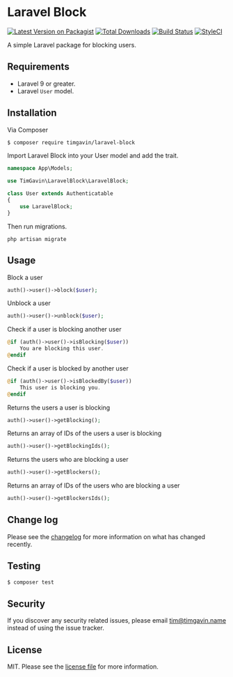 # Laravel Block

[![Latest Version on Packagist][ico-version]][link-packagist]
[![Total Downloads][ico-downloads]][link-downloads]
[![Build Status][ico-travis]][link-travis]
[![StyleCI][ico-styleci]][link-styleci]

A simple Laravel package for blocking users.

## Requirements
- Laravel 9 or greater.
- Laravel `User` model.

## Installation

Via Composer

``` bash
$ composer require timgavin/laravel-block
```

Import Laravel Block into your User model and add the trait.

```php
namespace App\Models;

use TimGavin\LaravelBlock\LaravelBlock;

class User extends Authenticatable
{
    use LaravelBlock;
}
```

Then run migrations.

```
php artisan migrate
```

## Usage

Block a user
```php
auth()->user()->block($user);
```

Unblock a user
```php
auth()->user()->unblock($user);
```

Check if a user is blocking another user
```php
@if (auth()->user()->isBlocking($user))
    You are blocking this user.
@endif
```

Check if a user is blocked by another user
```php
@if (auth()->user()->isBlockedBy($user))
    This user is blocking you.
@endif
```

Returns the users a user is blocking
```php
auth()->user()->getBlocking();
```

Returns an array of IDs of the users a user is blocking
```php
auth()->user()->getBlockingIds();
```

Returns the users who are blocking a user
```php
auth()->user()->getBlockers();
```

Returns an array of IDs of the users who are blocking a user
```php
auth()->user()->getBlockersIds();
```

## Change log

Please see the [changelog](changelog.md) for more information on what has changed recently.

## Testing

``` bash
$ composer test
```

## Security

If you discover any security related issues, please email tim@timgavin.name instead of using the issue tracker.

## License

MIT. Please see the [license file](license.md) for more information.

[ico-version]: https://img.shields.io/packagist/v/timgavin/laravel-block.svg?style=flat-square
[ico-downloads]: https://img.shields.io/packagist/dt/timgavin/laravel-block.svg?style=flat-square
[ico-travis]: https://img.shields.io/travis/timgavin/laravel-block/master.svg?style=flat-square
[ico-styleci]: https://styleci.io/repos/545076824/shield

[link-packagist]: https://packagist.org/packages/timgavin/laravel-block
[link-downloads]: https://packagist.org/packages/timgavin/laravel-block
[link-travis]: https://travis-ci.org/timgavin/laravel-block
[link-styleci]: https://styleci.io/repos/545076824
[link-author]: https://github.com/timgavin
[link-contributors]: ../../contributors
